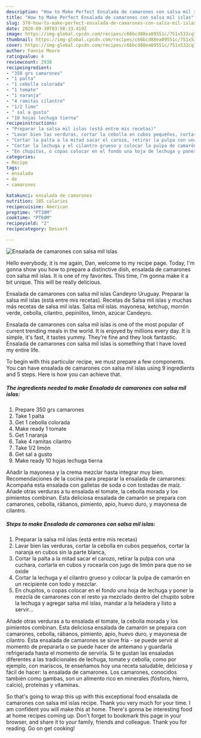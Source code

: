 ```yaml
---
description: "How to Make Perfect Ensalada de camarones con salsa mil islas"
title: "How to Make Perfect Ensalada de camarones con salsa mil islas"
slug: 379-how-to-make-perfect-ensalada-de-camarones-con-salsa-mil-islas
date: 2020-09-30T03:50:33.419Z
image: https://img-global.cpcdn.com/recipes/c66bcd88ea09551c/751x532cq70/ensalada-de-camarones-con-salsa-mil-islas-foto-principal.jpg
thumbnail: https://img-global.cpcdn.com/recipes/c66bcd88ea09551c/751x532cq70/ensalada-de-camarones-con-salsa-mil-islas-foto-principal.jpg
cover: https://img-global.cpcdn.com/recipes/c66bcd88ea09551c/751x532cq70/ensalada-de-camarones-con-salsa-mil-islas-foto-principal.jpg
author: Fannie Moore
ratingvalue: 4
reviewcount: 2938
recipeingredient:
- "350 grs camarones"
- "1 palta"
- "1 cebolla colorada"
- "1 tomate"
- "1 naranja"
- "4 ramitas cilantro"
- "1/2 limn"
- " sal a gusto"
- "10 hojas lechuga tierna"
recipeinstructions:
- "Preparar la salsa mil islas (está entre mis recetas)"
- "Lavar bien las verduras, cortar la cebolla en cubos pequeños, cortar la naranja en cubos sin la parte blanca,"
- "Cortar la palta a la mitad sacar el carozo, retirar la pulpa con una cuchara, cortarla en cubos y rocearla con jugo de limón para que no se oxide"
- "Cortar la lechuga y el cilantro grueso y colocar la pulpa de camarón en un recipiente con todo y mezclar."
- "En chupitos, o copas colocar en el fondo una hoja de lechuga y poner la mezcla de camarones con el resto ya mezclado dentro del chupito sobre la lechuga y agregar salsa mil islas, mandar a la heladera y listo a servir..."
categories:
- Recipe
tags:
- ensalada
- de
- camarones

katakunci: ensalada de camarones 
nutrition: 105 calories
recipecuisine: American
preptime: "PT30M"
cooktime: "PT60M"
recipeyield: "2"
recipecategory: Dessert

---
```



![Ensalada de camarones con salsa mil islas](https://img-global.cpcdn.com/recipes/c66bcd88ea09551c/751x532cq70/ensalada-de-camarones-con-salsa-mil-islas-foto-principal.jpg)

Hello everybody, it is me again, Dan, welcome to my recipe page. Today, I'm gonna show you how to prepare a distinctive dish, ensalada de camarones con salsa mil islas. It is one of my favorites. This time, I'm gonna make it a bit unique. This will be really delicious.

Ensalada de camarones con salsa mil islas Candeyro Uruguay. Preparar la salsa mil islas (está entre mis recetas). Recetas de Salsa mil islas y muchas más recetas de salsa mil islas. Salsa mil islas. mayonesa, ketchup, morrón verde, cebolla, cilantro, pepinillos, limón, azúcar Candeyro.

Ensalada de camarones con salsa mil islas is one of the most popular of current trending meals in the world. It is enjoyed by millions every day. It is simple, it's fast, it tastes yummy. They're fine and they look fantastic. Ensalada de camarones con salsa mil islas is something that I have loved my entire life.


To begin with this particular recipe, we must prepare a few components. You can have ensalada de camarones con salsa mil islas using 9 ingredients and 5 steps. Here is how you can achieve that.

<!--inarticleads1-->

##### The ingredients needed to make Ensalada de camarones con salsa mil islas:

1. Prepare 350 grs camarones
1. Take 1 palta
1. Get 1 cebolla colorada
1. Make ready 1 tomate
1. Get 1 naranja
1. Take 4 ramitas cilantro
1. Take 1/2 limón
1. Get  sal a gusto
1. Make ready 10 hojas lechuga tierna


Añadir la mayonesa y la crema mezclar hasta integrar muy bien. Recomendaciones de la cocina para preparar la ensalada de camarones: Acompaña esta ensalada con galletas de soda o con tostadas de maíz. Añade otras verduras a tu ensalada el tomate, la cebolla morada y los pimientos combinan. Esta deliciosa ensalada de camarón se prepara con camarones, cebolla, rábanos, pimiento, apio, huevo duro, y mayonesa de cilantro. 

<!--inarticleads2-->

##### Steps to make Ensalada de camarones con salsa mil islas:

1. Preparar la salsa mil islas (está entre mis recetas)
1. Lavar bien las verduras, cortar la cebolla en cubos pequeños, cortar la naranja en cubos sin la parte blanca,
1. Cortar la palta a la mitad sacar el carozo, retirar la pulpa con una cuchara, cortarla en cubos y rocearla con jugo de limón para que no se oxide
1. Cortar la lechuga y el cilantro grueso y colocar la pulpa de camarón en un recipiente con todo y mezclar.
1. En chupitos, o copas colocar en el fondo una hoja de lechuga y poner la mezcla de camarones con el resto ya mezclado dentro del chupito sobre la lechuga y agregar salsa mil islas, mandar a la heladera y listo a servir...


Añade otras verduras a tu ensalada el tomate, la cebolla morada y los pimientos combinan. Esta deliciosa ensalada de camarón se prepara con camarones, cebolla, rábanos, pimiento, apio, huevo duro, y mayonesa de cilantro. Esta ensalada de camarones se sirve fría - se puede servir al momento de prepararla o se puede hacer de antemano y guardarla refrigerada hasta el momento de servirla. Si te gustan las ensaladas diferentes a las tradicionales de lechuga, tomate y cebolla, como por ejemplo, con mariscos, te enseñamos hoy una receta saludable, deliciosa y fácil de hacer: la ensalada de camarones. Los camarones, conocidos también como gambas, son un alimento rico en minerales (fósforo, hierro, calcio), proteínas y vitaminas. 

So that's going to wrap this up with this exceptional food ensalada de camarones con salsa mil islas recipe. Thank you very much for your time. I am confident you will make this at home. There's gonna be interesting food at home recipes coming up. Don't forget to bookmark this page in your browser, and share it to your family, friends and colleague. Thank you for reading. Go on get cooking!
